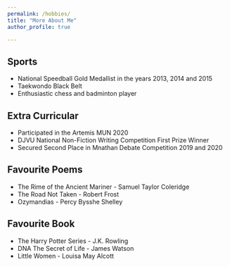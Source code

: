 ```yaml
---
permalink: /hobbies/
title: "More About Me"
author_profile: true

---
```


## Sports

* National Speedball Gold Medallist in the years 2013, 2014 and 2015
* Taekwondo Black Belt 
* Enthusiastic chess and badminton player


## Extra Curricular

* Participated in the Artemis MUN 2020
* DJVU National Non-Fiction Writing Competition First Prize Winner
* Secured Second Place in Mnathan Debate Competition 2019 and 2020

## Favourite Poems

* The Rime of the Ancient Mariner - Samuel Taylor Coleridge
* The Road Not Taken - Robert Frost
* Ozymandias - Percy Bysshe Shelley


## Favourite Book

* The Harry Potter Series - J.K. Rowling
* DNA The Secret of Life - James Watson
* Little Women - Louisa May Alcott 

